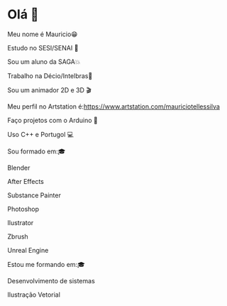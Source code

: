  # Olá 👋   
 
Meu nome é Mauricio😁  

Estudo no SESI/SENAI 🏫

Sou um aluno da SAGA💥

Trabalho na Décio/Intelbras🏢

Sou um animador 2D e 3D 🎬 

Meu perfil no Artstation é:https://www.artstation.com/mauriciotellessilva

Faço projetos com o Arduino 📱 

Uso C++ e Portugol 💻

Sou formado em:🎓

Blender

After Effects

Substance Painter

Photoshop

Ilustrator

Zbrush

Unreal Engine

Estou me formando em:🎓

Desenvolvimento de sistemas

Ilustração Vetorial

 
